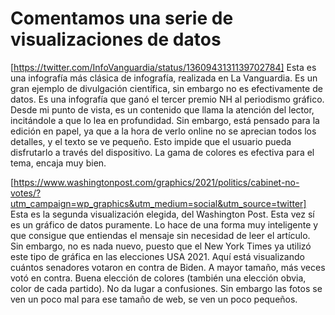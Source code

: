 # Comentamos una serie de visualizaciones de datos
[https://twitter.com/InfoVanguardia/status/1360943131139702784]
Esta es una infografía más clásica de infografía, realizada en La Vanguardia. Es un gran ejemplo de divulgación científica, sin embargo no es efectivamente de datos. Es una infografía que ganó el tercer premio NH al periodismo gráfico. 
Desde mi punto de vista, es un contenido que llama la atención del lector, incitándole a que lo lea en profundidad. Sin embargo, está pensado para la edición en papel, ya que a la hora de verlo online no se aprecian todos los detalles, y el texto se ve pequeño. Esto impide que el usuario pueda disfrutarlo a través del dispositivo. 
La gama de colores es efectiva para el tema, encaja muy bien. 


[https://www.washingtonpost.com/graphics/2021/politics/cabinet-no-votes/?utm_campaign=wp_graphics&utm_medium=social&utm_source=twitter]
Esta es la segunda visualización elegida, del Washington Post. Esta vez sí es un gráfico de datos puramente. Lo hace de una forma muy inteligente y que consigue que entiendas el mensaje sin necesidad de leer el artículo. Sin embargo, no es nada nuevo, puesto que el New York Times ya utilizó este tipo de gráfica en las elecciones USA 2021. 
Aquí está visualizando cuántos senadores votaron en contra de Biden. A mayor tamaño, más veces votó en contra. 
Buena elección de colores (también una elección obvia, color de cada partido). No da lugar a confusiones.  Sin embargo las fotos se ven un poco mal para ese tamaño de web, se ven un poco pequeños. 


